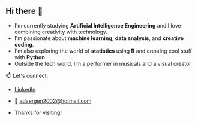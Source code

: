 ## Hi there 👋


- I'm currently studying **Artificial Intelligence Engineering** and I love combining creativity with technology.
- I'm passionate about **machine learning**, **data analysis**, and **creative coding**.
- I'm also exploring the world of **statistics** using **R** and creating cool stuff with **Python**
- Outside the tech world, I’m a performer in musicals and a visual creator




📫 Let's connect:
- [LinkedIn](www.linkedin.com/in/ada-ergen-253408214)  
- 📧 adaergen2002@hotmail.com

- Thanks for visiting! 
